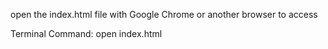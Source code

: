 open the index.html file with Google Chrome or another browser to access

Terminal Command: open index.html
